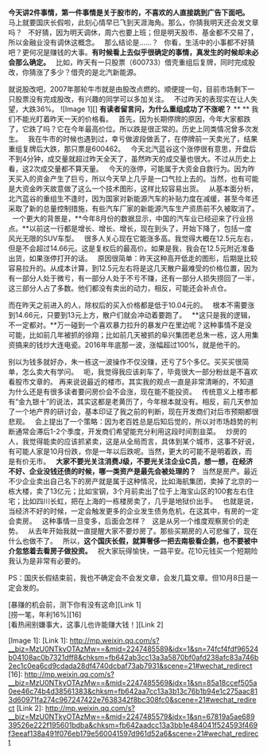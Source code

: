   
**今天讲2件事情，第一件事情是关于股市的，不喜欢的人直接跳到广告下面吧。**
 
马上就要国庆长假啦，此刻心情早已飞到天涯海角。那么，你猜我明天还会发文章吗？
 
不好猜，因为明天调休，周六也要上班；但是明天股市、基金都不交易了，所以金融业没有调休这概念。
 
那么结论是......？
 
你看，生活中的小事都不好猜吧？更何况是赚钱的大事。**有时候看上去似乎很确定的事情，真发生的时候却未必会那么确定。**
 
比如，昨天有一只股票（600733）借壳重组后复牌，同时完成股改，你猜涨了多少？借壳的是北汽新能源。
  
就说股改吧，2007年那轮牛市就是由股改点燃的。顺便提一句，目前市场剩下一只股票没有完成股改，有兴趣的同学可以多加关注。
 
不过昨天的表现实在让人失望，大跌36%。
![Image 1][]
**有读者留言问，为什么重组成功了不涨呢？**
** **
我们不能光盯着昨天一天的价格看。
 
首先，因为长期停牌的原因，今年大家都跌了，它跌了吗？它在今年最高价位。所以跌是很正常的。历史上同类情况曾多次发生。
 
我在牛市的时候也遇到过，幸亏做波段做丢了，在停牌前一天卖光了，结果重组复牌后大跌，那只票是600462。
 
今天北汽蓝谷这个涨停很有意思，开盘后不到4分钟，成交量就超过昨天全天了，虽然昨天的成交量也很大。不过从历史上看，这2次成交量都不算天量。
 
今天的涨停，可能属于大资金自救行为。因为昨天买入的资金产生了巨亏，所以今天早上几乎是一口气拉上去的。当然，也有可能是大资金昨天故意做了这么一个技术图形，这样比较容易出货。
 
从基本面分析，北汽蓝谷的重组生不逢时，因为国家对新能源汽车的补贴力度在减缓，甚至今年还采取了新的总量控制措施，有些汽车厂家的新能源汽车生产资质前不久被取消了。
 
一个更大的背景是，**今年8月份的数据显示，中国的汽车业已经迎来了行业拐点。**以前这一行都是增长、增长、增长，现在到头了，开始下降了，包括一度风光无限的SUV车型。
 
很多人关心现在它能涨多高。我觉得大概在12.5元左右，但是不会超过14.66元。这是复权后的最高价。如果是我，我会在12.5元附近准备出货，如果涨停打开的话。
 
原因很简单：昨天这种高开低走的图形，后期是比较容易拉升的。从成本计算，到12.5元左右将是这几天散户最难受的价格位置，因为有一部分人处于微亏，有一部分人处于不亏不赚，还有一部分人损失捞回了一半，这三部分人占了多数。他们都没有卖出的动力，相反，可能还会补点仓。
  
而在昨天之前进入的人，除权后的买入价格都是低于10.04元的。
 
根本不需要涨到14.66元，只要到13元上方，散户们就会冲动着要跑了。
 
**这只是我的逻辑，不一定都对。**万一碰到一个喜欢暴力拉升的暴发户在里边呢？这种事情不是没可能，比如前几年被抓的徐翔；比如前几天被抓的阜兴集团老总朱一栋，这人用集资搞来的钱炒大连电瓷。2016年年底那一波，涨幅超过100%，就是他干的。
  
别以为钱多就好办，朱一栋这一波操作不仅没赚，还亏了5个多亿。买买买很简单，怎么卖大有学问。
 
呃，我觉得我应该刹车了，毕竟很大一部分粉丝是不喜欢看股市文章的。
再来说说最近的楼市。其实我的观点一直是非常清晰的，不知道为什么还是有很多读者要问房价会不会涨，现在能不能投资。
 
传统意义上楼市都有“金九银十”的说法，其实这都是老黄历了，今年根本就没有。相反，前几天参加了一个地产界的研讨会，基本印证了我之前的判断，现在开发商们对后市预期都很悲观。
 
会上提出了一个策略：因为老百姓总是后知后觉的，所以对市场趋势的判断通常会滞后1-2个季度，开发商们希望能充分利用这段时间割韭菜。
 
炒房的人，我觉得能卖的应该抓紧卖，这是从全局而言，具体到某个城市，这事不好说，有可能人家是10月份跌，你是一年以后跌呢。当然，更大的可能不是明着跌，而是有价无市。
 
**大家不要光关注消费J级，不要光关注企业C员，想一想，在经济不好、企业没钱还债的时候，哪一类资产是最先会被处理的？**
 
当然是房产。最近不少企业卖出自己名下的房产就是属于这种情况，比如海航集团，卖掉了北京的一栋大楼，卖了13亿元；比如宝钢，3个月前卖出了位于上海宝山区的100套左右住宅；比如四川长虹，把在上海的一栋楼房卖了，几乎是地狱价出手。
 
也就是说，当经济不好的时候，一定会触发更多的企业发生债务危机，在这其中，有房的一定会卖房。
 
这种事情一旦变多，后面会怎样？
 
这是从另一个维度观察房价的走势。
 
从去年开始我就一直提醒大家不要炒房了。那些买期房的人可悲催了，现在什么也做不了。
 
所以，**这个国庆长假，就算奢侈一把去南极看企鹅，也不要被中介忽悠着去看房子做投资。**
 
祝大家玩得愉快，一路平安。花10元钱买一个短期险我认为是非常有必要的。
  
PS：国庆长假结束前，我也不确定会不会发文章，会发几篇文章。但10月8日是一定会发的。
  
[暴赚的机会前，测下你有没有这命][Link 1]  
[捞一笔，年利16%][16]  
[看热闹别嫌事大，这事儿也许能赚大钱！][Link 2]  

[Image 1]: 
[Link 1]: http://mp.weixin.qq.com/s?__biz=MzU0NTkyOTAzMw==&mid=2247485589&idx=1&sn=74fcf4fdf96524b04108ac0b7321dff8&chksm=fb642ab3cc13a3a5870bf0afd238afc83a746b2ec1c0ea6cd9cdada28df4740dcbaf73ab7931&scene=21#wechat_redirect
[16]: http://mp.weixin.qq.com/s?__biz=MzU0NTkyOTAzMw==&mid=2247485569&idx=1&sn=85a18ccef505a0ee46c74b4d38561383&chksm=fb642aa7cc13a3b13c76b1b94e1c275aac813d60971fa274c967247422e7638342f8bc308fc0&scene=21#wechat_redirect
[Link 2]: http://mp.weixin.qq.com/s?__biz=MzU0NTkyOTAzMw==&mid=2247485579&idx=1&sn=67819a5ae68939526e222f195601bdba&chksm=fb642aadcc13a3bb1e484041f524593f469f3eeaf138a491f076eb179e560041597d961d52a6&scene=21#wechat_redirect